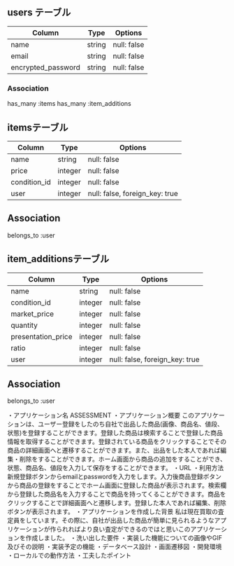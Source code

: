 ## users テーブル

| Column               | Type   | Options                       |
| -------------------- | ------ | ----------------------------- |
| name                 | string | null: false                   |
| email                | string | null: false                   |
| encrypted_password   | string | null: false                   |

### Association
has_many :items
has_many :item_additions

## itemsテーブル

| Column       | Type    | Options                        |
| ------------ | ------- | ------------------------------ |
| name         | string  | null: false                    |
| price        | integer | null: false                    |
| condition_id | integer | null: false                    |
| user         | integer | null: false, foreign_key: true |

## Association
belongs_to :user

## item_additionsテーブル

| Column             | Type    | Options                        |
| ------------------ | ------- | ------------------------------ |
| name               | string  | null: false                    |
| condition_id       | integer | null: false                    |
| market_price       | integer | null: false                    |
| quantity           | integer | null: false                    |
| presentation_price | integer | null: false                    |
| ratio              | integer | null: false                    |
| user               | integer | null: false, foreign_key: true |

## Association
belongs_to :user

・アプリケーション名 ASSESSMENT
・アプリケーション概要 このアプリケーションは、ユーザー登録をしたのち自社で出品した商品(画像、商品名、値段、状態)を登録することができます。登録した商品は検索することで登録した商品情報を取得することができます。登録されている商品をクリックすることでその商品の詳細画面へと遷移することができます。また、出品をした本人であれば編集・削除をすることができます。ホーム画面から商品の追加をすることができ、状態、商品名、値段を入力して保存をすることができます。
・URL 
・利用方法 新規登録ボタンからemailとpasswordを入力をします。入力後商品登録ボタンから商品の登録をすることでホーム画面に登録した商品が表示されます。検索欄から登録した商品名を入力することで商品を持ってくることができます。商品をクリックすることで詳細画面へと遷移します。登録した本人であれば編集、削除ボタンが表示されます。
・アプリケーションを作成した背景 私は現在買取の査定員をしています。その際に、自社が出品した商品が簡単に見られるようなアプリケーションが作られればより良い査定ができるのではと思いこのアプリケーションを作成しました。
・洗い出した要件
・実装した機能についての画像やGIF及びその説明 
・実装予定の機能
・データベース設計
・画面遷移図
・開発環境
・ローカルでの動作方法
・工夫したポイント